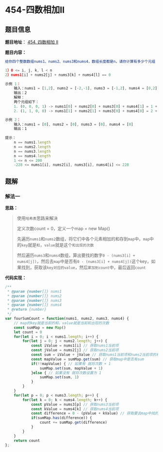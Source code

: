 # 454-四数相加II

## 题目信息

**题目地址**： [454. 四数相加 II](https://leetcode.cn/problems/4sum-ii/description/)

**题目内容：**

```javascript
给你四个整数数组nums1、nums2、nums3和nums4，数组长度都是n，请你计算有多少个元组 (i, j, k, l)能满足：

1）0 <= i, j, k, l < n
2）nums1[i] + nums2[j] + nums3[k] + nums4[l] == 0
 
示例 1：
    输入：nums1 = [1,2], nums2 = [-2,-1], nums3 = [-1,2], nums4 = [0,2]
    输出：2
    解释：
    两个元组如下：
    1. (0, 0, 0, 1) -> nums1[0] + nums2[0] + nums3[0] + nums4[1] = 1 + (-2) + (-1) + 2 = 0
    2. (1, 1, 0, 0) -> nums1[1] + nums2[1] + nums3[0] + nums4[0] = 2 + (-1) + (-1) + 0 = 0

示例 2：
    输入：nums1 = [0], nums2 = [0], nums3 = [0], nums4 = [0]
    输出：1
 
提示：
    n == nums1.length
    n == nums2.length
    n == nums3.length
    n == nums4.length
    1 <= n <= 200
    -228 <= nums1[i], nums2[i], nums3[i], nums4[i] <= 228
```

## 题解

### 解法一

**思路：**

> 使用`哈希表`思路来解决
> 
> 定义次数count = 0，定义一个map = new Map()
> 
> 先遍历`nums1`和`nums2`数组，将它们中各个元素相加的和存到`map`中，`map`中的`key`就是`和`，`value`就是这个`和出现的次数`
> 
> 然后遍历`nums3`和`nums4`数组，算出要找的数字`0 - (nums3[i] + nums4[j])`，然后去`map`中是否有`0 - (nums3[i] + nums4[j])`这个key，如果找到，获取该`key对应的value`，然后`累加到count`中，最后返回`count`

**代码实现：**

```javascript
/**
 * @param {number[]} nums1
 * @param {number[]} nums2
 * @param {number[]} nums3
 * @param {number[]} nums4
 * @return {number}
 */
var fourSumCount = function(nums1, nums2, nums3, nums4) {
    // map的key就是当前的和，value就是当前和出现的次数
    const sumMap = new Map()
    let count = 0
    for(let i = 0; i < nums1.length; i++) {
        for(let j = 0; j < nums2.length; j++) {
            const iValue = nums1[i] // 获取nums1当前项
            const jValue = nums2[j] // 获取nums2当前项
            const sum = iValue + jValue // 获取nums1当前项和nums2当前项的和sum
            const mapValue = sumMap.get(sum) // 获取map中是否有sum
            if(!!mapValue) { // 如果有 就将次数 + 1
                sumMap.set(sum, mapValue + 1)
            }else { // 如果没有 就将次数设置为 1
                sumMap.set(sum, 1)
            }
        }
    }
    for(let p = 0; p < nums3.length; p++) {
        for(let k = 0; k < nums4.length; k++) {
            const pValue = nums3[p] // 获取nums3当前项
            const kValue = nums4[k] // 获取nums4当前项
            const difference = 0 - (pValue + kValue) // 获取要去map中找的数字
            if(sumMap.has(difference)) {
                count += sumMap.get(difference)
            }
        }
    }
    return count
};
```